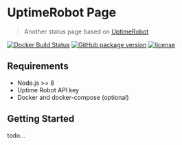 # UptimeRobot Page

> Another status page based on [UptimeRobot](https://uptimerobot.com/)

[![Docker Build Status](https://img.shields.io/docker/build/giuem/uptimerobot-page.svg?style=flat-square)](https://hub.docker.com/r/giuem/uptimerobot-page/)
[![GitHub package version](https://img.shields.io/github/package-json/v/giuem/uptimerobot-page.svg?style=flat-square)](https://github.com/giuem/uptimerobot-page/blob/master/package.json)
[![license](https://img.shields.io/github/license/giuem/uptimerobot-page.svg?style=flat-square)](https://github.com/giuem/uptimerobot-page/blob/master/LICENSE)

## Requirements

* Node.js >= 8
* Uptime Robot API key
* Docker and docker-compose (optional)

## Getting Started

todo...